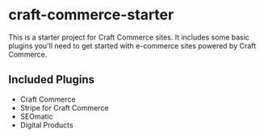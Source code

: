 # craft-commerce-starter

This is a starter project for Craft Commerce sites. It includes some basic plugins you'll need to get started with e-commerce sites powered by Craft Commerce.

## Included Plugins

* Craft Commerce
* Stripe for Craft Commerce
* SEOmatic
* Digital Products